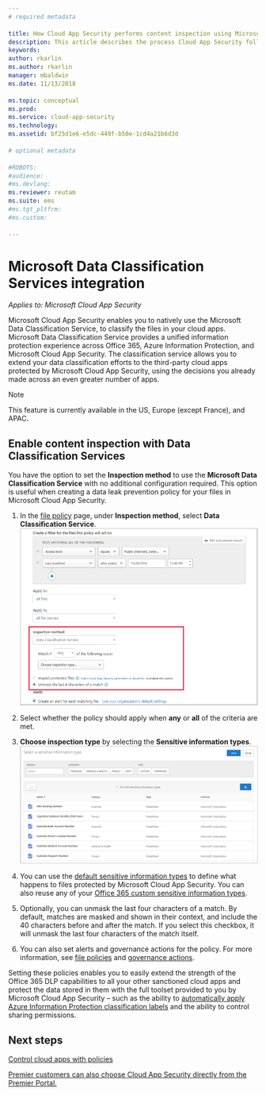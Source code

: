```yaml
---
# required metadata

title: How Cloud App Security performs content inspection using Microsoft Data Classification Service| Microsoft Docs
description: This article describes the process Cloud App Security follows when performing DLP content inspection using Microsoft Data Classification Service. 
keywords:
author: rkarlin
ms.author: rkarlin
manager: mbaldwin
ms.date: 11/13/2018

ms.topic: conceptual
ms.prod:
ms.service: cloud-app-security
ms.technology:
ms.assetid: bf25d1e6-e5dc-449f-b50e-1cd4a21b6d3d

# optional metadata

#ROBOTS:
#audience:
#ms.devlang:
ms.reviewer: reutam
ms.suite: ems
#ms.tgt_pltfrm:
#ms.custom:

---
```

# Microsoft Data Classification Services integration

*Applies to: Microsoft Cloud App Security*

Microsoft Cloud App Security enables you to natively use the Microsoft Data Classification Service, to classify the files in your cloud apps. Microsoft Data Classification Service provides a unified information protection experience across Office 365, Azure Information Protection, and Microsoft Cloud App Security. The classification service allows you to extend your data classification efforts to the third-party cloud apps protected by Microsoft Cloud App Security, using the decisions you already made across an even greater number of apps.

>[!NOTE]
> This feature is currently available in the US, Europe (except France), and APAC.


## Enable content inspection with Data Classification Services
You have the option to set the **Inspection method** to use the **Microsoft Data Classification Service** with no additional configuration required. This option is useful when creating a data leak prevention policy for your files in Microsoft Cloud App Security.


1. In the [file policy](data-protection-policies.md) page, under **Inspection method**, select **Data Classification Service**.
     ![data classification service setting](./media/dcs-enable.png)
2. Select whether the policy should apply when **any** or **all** of the criteria are met.
3. **Choose inspection type** by selecting the **Sensitive information types**.
 ![data classification service setting](./media/dcs-sensitive-information-type.png)

4. You can use the [default sensitive information types](https://support.office.com/article/what-the-sensitive-information-types-look-for-fd505979-76be-4d9f-b459-abef3fc9e86b) to define what happens to files protected by Microsoft Cloud App Security. You can also reuse any of your [Office 365 custom sensitive information types](https://support.office.com/article/create-a-custom-sensitive-information-type-82c382a5-b6db-44fd-995d-b333b3c7fc30).

5. Optionally, you can unmask the last four characters of a match. By default, matches are masked and shown in their context, and include the 40 characters before and after the match. If you select this checkbox, it will unmask the last four characters of the match itself.

6. You can also set alerts and governance actions for the policy. For more information, see [file policies](data-protection-policies.md) and [governance actions](governance-actions.md).

Setting these policies enables you to easily extend the strength of the Office 365 DLP capabilities to all your other sanctioned cloud apps and protect the data stored in them with the full toolset provided to you by Microsoft Cloud App Security – such as the ability to
[automatically apply Azure Information Protection classification labels](azip-integration.md) and the ability to control sharing permissions.



## Next steps  
[Control cloud apps with policies](control-cloud-apps-with-policies.md)   

[Premier customers can also choose Cloud App Security directly from the Premier Portal.](https://premier.microsoft.com/)  
  